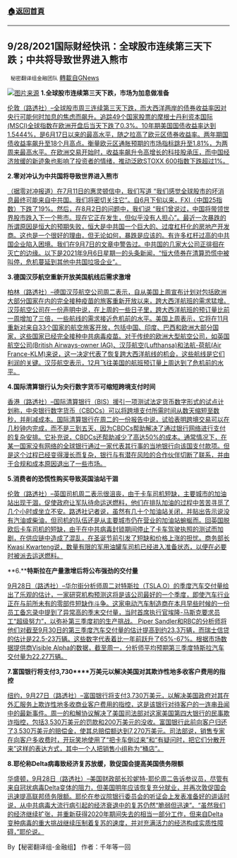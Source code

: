 ###  [:house:返回首頁](https://github.com/ourhimalayas/txt)
---


## 9/28/2021国际财经快讯：全球股市连续第三天下跌；中共将导致世界进入熊市
` 秘密翻译组金融团队` [轉載自GNews](https://gnews.org/zh-hans/1560556/)

![](https://assets.gnews.org/wp-content/uploads/2021/09/图片2-29.png)[图片来源](https://dzm0ugdauank9.cloudfront.net/)
**1.****全球****股****市****连续第三天下跌，市场为加息做准备**

[伦敦（路透社）–全球股市周三连续第三天下跌，而大西洋两岸的债券收益率因对央行可能何时加息的焦虑而飙升。追踪49个国家股票的摩根士丹利资本国际(MSCI)全球指数在欧洲开盘后当天下跌了0.3%。10年期美国国债收益率达到1.5444%，是6月17日以来的最高水平，随之拉高了欧元区债券收益率。两年期国债收益率飙升至18个月高点。衡量欧元区通胀预期的市场指标跳升至1.81%，为两周来最高水平。在欧洲交易开始时，收益率飙升令高增长的科技股承压，而中国经济放缓的新迹象也影响了投资者的情绪，推动泛欧STOXX 600指数下跌超过1%。](https://www.oann.com/asian-markets-grapple-with-evergrande-fallout-eye-china-power-crunch/)

**2.零对冲认为中共国将导致世界进入熊市**

[（据零对冲报道）在7月11日的惠灵顿信中，我们写道 “我们感觉全球股市的坏消息最终可能来自中共国。我们将密切关注它”。自6月下旬以来，FXI（中国25指数）下跌了19%。然后，在8月2日的问题中，我们说 “我们曾说过，中国将带领世界股市跌入下一个熊市。现在它正在发生，但似乎没有人担心”。最近一次暴跌的所谓原因是恒大的预期失败，恒大是中共国一个巨大的、过度杠杆化的房地产开发商。这也是一个很好的理由，但无论如何，暴跌是应该的。有许多杠杆过高的中共国企业陷入困境。我们在9月7日的文章中警告过。中共国的几家大公司正徘徊在灭亡的边缘。以下是2021年9月6日星期一的头条新闻，“恒大债券在清算恐慌中被叫停，危机蔓延到其他中共国垃圾企业”。](https://www.zerohedge.com/news/2021-09-27/china-will-lead-world-bear-markets)

**3.****德国****汉莎航空重新开放美国航线后需求激增**

[柏林（路透社）–德国汉莎航空公司周二表示，自从美国上周宣布计划对包括欧洲大部分国家在内的完全接种疫苗的旅客重新开放以来，跨大西洋航班的需求猛增。汉莎航空公司在一份声明中说，在上周的一些日子里，跨大西洋航班的预订量比前一周增加了三倍，一些航线的需求接近危机前的水平。美国上周表示，它将在11月重新对来自33个国家的航空旅客开放，包括中国、印度、巴西和欧洲大部分国家，这些国家已经完全接种中共病毒疫苗。对于传统的欧洲大型航空公司，如英国航空公司(British Airways-owner IAG)、汉莎航空(Lufthansa)和法航-荷航(Air France-KLM)来说，这一决定代表了恢复跨大西洋航线的机会，这些航线是它们利润的关键。汉莎航空表示，12月飞往美国的航班预订量上周达到了危机前的水平。](https://www.oann.com/demand-for-lufthansa-flights-to-u-s-soars-on-re-opening/)

**4.****国际清算银行认为****央行数字货币可缩短跨境支付时间**

[香港（路透社）–国际清算银行（BIS）援引一项测试法定货币数字形式的试点计划称，中央银行数字货币（CBDCs）可以将跨境支付所需时间从数天缩短至数秒，并削减成本。国际清算银行在周二的一份报告中说，试验表明跨境交易可以在几秒钟内完成，而不是三到五天，因为CBDCs帮助解决了通过银行网络进行支付的复杂安排。它补充说，CBDCs还帮助减少了高达50%的成本。通常情况下，在某一国家没有网络的全球银行通过一家代表其行事的当地银行向该国支付款项。但是这个过程已经变得漫长而复杂，银行与有潜在风险的合作伙伴切断了联系，并由于合规和成本原因退出了一些市场。](https://www.oann.com/central-bank-digital-currencies-can-slash-cross-border-payment-time-bis/)

**5.****消费者的****恐慌性购买导致****英国****油站干涸**

[伦敦（路透社）–英国司机周二表示很沮丧，由于卡车司机短缺，主要城市的加油站出现干涸，促使政府让军队待命运送燃料，他们在排队加油的过程中苦苦寻觅了几个小时或坐立不安。路透社记者说，虽然有几十个加油站关闭，并贴出告示说没有汽油或柴油，但司机的队伍还是从主要城市仍在营业的加油站蜿蜒而。回英国脱欧后卡车司机的短缺，由于在中共病毒封锁期间停止了卡车驾驶执照的测试而加剧，在供应链中造成了混乱，在圣诞节前引发了短缺和价格上涨的担忧。商务部长Kwasi Kwarteng说，数量有限的军用油罐车司机已经进入准备状态，以便在必要时被派去运送燃料。](https://www.oann.com/britain-puts-military-on-standby-as-panic-buying-leaves-pumps-dry/)

**6.****特斯拉在产量激增后将公布强劲的交付量**

[9月28日（路透社）–华尔街分析师周二对特斯拉（TSLA.O）的季度汽车交付量给出了乐观的估计，一家研究机构预测这将是该公司最好的一个季度，即使汽车行业正在与前所未有的零部件短缺作斗争。这家电动汽车制造商在本月早些时候的一份员工备忘录中提到了异常高的季末交付量，当时首席执行官埃隆-马斯克要求员工“超级努力”，以弥补第三季度初的生产挑战。 Piper Sandler和RBC的分析师将他们对截至9月30日的第三季度汽车交付量的估计提高到约23.3万辆，而瑞士信贷的估计是22.5-23万辆。这些数字代表着比一年前跃升了65%-67%。根据市场数据提供商Visible Alpha的数据，截至周一，分析师平均预期第三季度特斯拉汽车交付量为22.27万辆。](https://www.reuters.com/business/autos-transportation/tesla-set-post-strong-deliveries-after-production-spurt-analysts-2021-09-28/)

**7.****富国银行将支付****3,730****万美元以解决美国对其欺诈性地多收客户费用的指控**

[纽约，9月27日（路透社）–富国银行将支付3,730万美元，以解决美国政府对其在外汇服务上欺诈性地多收商业客户费用的指控，这是该银行对待客户的一连串丑闻中的最新事件。周一的和解协议解决了美国司法部对这家美国第四大银行的民事欺诈指控，包括3,530万美元的罚款和200万美元的没收。富国银行此前向客户归还了3,530万美元的赔偿金，使其总赔偿额达到7,270万美元。司法部说，销售专家在向客户多收费时，开玩笑地使用了“把卡车倒过来”和“有疑问时，把它们分散开来”这样的表达方式，其中一个人把销售小组称为“桶店”。](https://www.reuters.com/legal/transactional/us-sues-wells-fargo-says-it-fraudulently-overcharged-customers-2021-09-27/)

**8.****耶伦称****Delta****病毒致经济****复苏放缓，敦促国会提高美国债务限额**

[华盛顿，9月28日（路透社）–美国财政部长珍妮特-耶伦周二告诉参议员，尽管有来自冠状病毒Delta变体的阻力，但美国明年应该恢复充分就业，并再次敦促国会迅速提高联邦债务限额。耶伦在参议院银行委员会的听证会上发表准备好的讲话时说，从中共病毒大流行病引起的经济衰退中的复苏仍然“脆弱但迅速”。“虽然我们的经济继续扩张，并重新获得2020年期间失去的相当一部分工作，但来自Delta 变种病毒的重大挑战继续压制着复苏的速度，并对充满活力的经济构成实质性障碍，”耶伦说。](https://www.reuters.com/business/finance/yellen-says-delta-slowing-recovery-urges-congress-raise-us-debt-limit-testimony-2021-09-28/)

By【秘密翻译组-金融组】
作者：千年等一回
